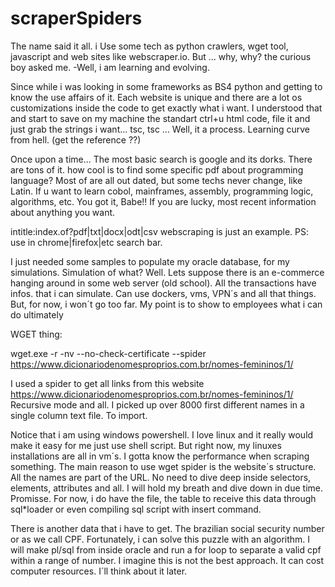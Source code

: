 # scraperSpiders
The name said it all. i Use some tech as python crawlers, wget tool, javascript and web sites like webscraper.io. But ... why, why? the curious boy asked me. -Well, i am learning and evolving. 

Since while i was looking in some frameworks as BS4 python and getting to know the use affairs of it. Each website is unique and there are a lot os customizations inside the code to get exactly what i want. I understood that and start to save on my machine the standart ctrl+u html code, file it and just grab the strings i want... tsc, tsc ... Well, it a process. Learning curve from hell. (get the reference ??) 

Once upon a time...
The most basic search is google and its dorks. There are tons of it. how cool is to find some specific pdf about programming language? Most of are all out dated, but some techs never change, like Latin. If u want to learn cobol, mainframes, assembly, programming logic, algorithms, etc. You got it, Babe!! If you are lucky, most recent information about anything you want. 

intitle:index.of?pdf|txt|docx|odt|csv webscraping is just an example. PS: use in chrome|firefox|etc search bar. 

I just needed some samples to populate my oracle database, for my simulations. 
Simulation of what? Well. Lets suppose there is an e-commerce hanging around in some web server (old school). 
All the transactions have infos. that i can simulate. Can use dockers, vms, VPN´s and all that things. 
But, for now, i won´t go too far. My point is to show to employees what i can do ultimately 

WGET thing: 

wget.exe -r -nv --no-check-certificate --spider https://www.dicionariodenomesproprios.com.br/nomes-femininos/1/

I used a spider to get all links from this website https://www.dicionariodenomesproprios.com.br/nomes-femininos/1/
Recursive mode and all. I picked up over 8000 first different names in a single column text file. To import. 

Notice that i am using windows powershell. I love linux and it really would make it easy for me just use shell script. 
But right now, my linuxes installations are all in vm´s. I gotta know the performance when scraping something. 
The main reason to use wget spider is the website´s structure. All the names are part of the URL. No need to dive deep 
inside selectors, elements, attributes and all. I will hold my breath and dive down in due time. Promisse. For now, i do have 
the file, the table to receive this data through sql*loader or even compiling sql script with insert command. 

There is another data that i have to get. The brazilian social security number or as we call CPF. Fortunately, i can solve this puzzle 
with an algorithm. I will make pl/sql from inside oracle and run a for loop to separate a valid cpf within a range of number. I imagine 
this is not the best approach. It can cost computer resources. I´ll think about it later. 

